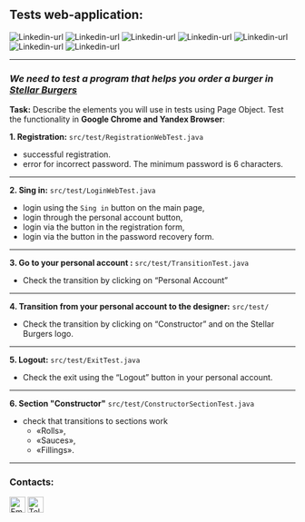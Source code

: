 ## Tests web-application: 

![Linkedin-url](https://img.shields.io/badge/Java-_11-red) ![Linkedin-url](https://img.shields.io/badge/Maven-version_4.0.0-blue)
![Linkedin-url](https://img.shields.io/badge/Allure-version_2.15-blue)
![Linkedin-url](https://img.shields.io/badge/JUnit_4-version_4.13.2-blue)
![Linkedin-url](https://img.shields.io/badge/Selenide-version_5.23.2-blue)
![Linkedin-url](https://img.shields.io/badge/RestAssured-version_4.4.0-blue)
![Linkedin-url](https://img.shields.io/badge/Lombok-version_1.18.28-blue)

---

### *We need to test a program that helps you order a burger in [Stellar Burgers](https://stellarburgers.nomoreparties.site/)*
**Task:** Describe the elements you will use in tests using Page Object. 
Test the functionality in **Google Chrome and Yandex Browser**:

**1. Registration:** `src/test/RegistrationWebTest.java`
* successful registration.
* error for incorrect password. The minimum password is 6 characters.
---

**2. Sing in:** `src/test/LoginWebTest.java`
* login using the `Sing in` button on the main page,
* login through the personal account button,
* login via the button in the registration form,
* login via the button in the password recovery form.
---

**3. Go to your personal account :** `src/test/TransitionTest.java`
* Check the transition by clicking on “Personal Account”
---

**4. Transition from your personal account to the designer:** `src/test/`
* Check the transition by clicking on “Constructor” and on the Stellar Burgers logo.
---

**5. Logout:** `src/test/ExitTest.java`
* Check the exit using the “Logout” button in your personal account.
---

**6. Section "Constructor"** `src/test/ConstructorSectionTest.java`
* check that transitions to sections work
  * «Rolls»,
  * «Sauces»,
  * «Fillings».
---
### Contacts:

<a href="mailto:Andrey.Vorobev.AQA@gmail.com" title="Email"><img alt="Email" src="https://img.shields.io/badge/Gmail-D14836?style=for-the-badge&logo=gmail&logoColor=white" height="28" align="center"/></a>
<a href="https://t.me/andreyjqa" title="Email"><img alt="Telegram" src="https://img.shields.io/badge/Telegram-blue?style=for-the-badge&logo=telegram&logoColor=white" height="28" align="center"/></a>
